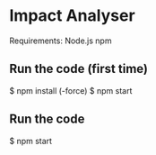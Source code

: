# Impact Analyser
Requirements:
Node.js
npm

## Run the code (first time)
$ npm install (-force)
$ npm start

## Run the code
$ npm start
